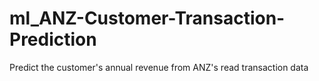 # ml_ANZ-Customer-Transaction-Prediction
Predict the customer's annual revenue from ANZ's read transaction data
